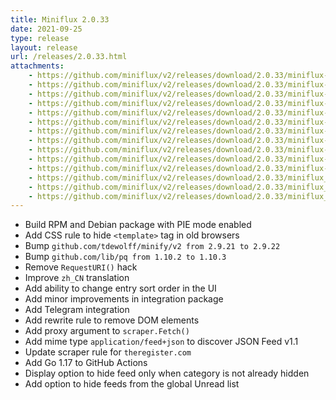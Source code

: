 ```yaml
---
title: Miniflux 2.0.33
date: 2021-09-25
type: release
layout: release
url: /releases/2.0.33.html
attachments:
    - https://github.com/miniflux/v2/releases/download/2.0.33/miniflux-darwin-amd64
    - https://github.com/miniflux/v2/releases/download/2.0.33/miniflux-darwin-arm64
    - https://github.com/miniflux/v2/releases/download/2.0.33/miniflux-freebsd-amd64
    - https://github.com/miniflux/v2/releases/download/2.0.33/miniflux-linux-amd64
    - https://github.com/miniflux/v2/releases/download/2.0.33/miniflux-linux-arm64
    - https://github.com/miniflux/v2/releases/download/2.0.33/miniflux-linux-armv5
    - https://github.com/miniflux/v2/releases/download/2.0.33/miniflux-linux-armv6
    - https://github.com/miniflux/v2/releases/download/2.0.33/miniflux-linux-armv7
    - https://github.com/miniflux/v2/releases/download/2.0.33/miniflux-openbsd-amd64
    - https://github.com/miniflux/v2/releases/download/2.0.33/miniflux-windows-amd64
    - https://github.com/miniflux/v2/releases/download/2.0.33/miniflux-2.0.33-1.0.x86_64.rpm
    - https://github.com/miniflux/v2/releases/download/2.0.33/miniflux_2.0.33_amd64.deb
    - https://github.com/miniflux/v2/releases/download/2.0.33/miniflux_2.0.33_arm64.deb
    - https://github.com/miniflux/v2/releases/download/2.0.33/miniflux_2.0.33_armhf.deb
---
```


* Build RPM and Debian package with PIE mode enabled
* Add CSS rule to hide `<template>` tag in old browsers
* Bump `github.com/tdewolff/minify/v2 from 2.9.21 to 2.9.22`
* Bump `github.com/lib/pq from 1.10.2 to 1.10.3`
* Remove `RequestURI()` hack
* Improve `zh_CN` translation
* Add ability to change entry sort order in the UI
* Add minor improvements in integration package
* Add Telegram integration
* Add rewrite rule to remove DOM elements
* Add proxy argument to `scraper.Fetch()`
* Add mime type `application/feed+json` to discover JSON Feed v1.1
* Update scraper rule for `theregister.com`
* Add Go 1.17 to GitHub Actions
* Display option to hide feed only when category is not already hidden
* Add option to hide feeds from the global Unread list
